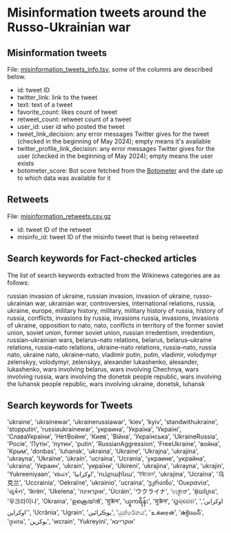 # Misinformation tweets around the Russo-Ukrainian war

## Misinformation tweets

File: [misinformation_tweets_info.tsv](https://github.com/Gautamshahi/RussoUkraine2022/blob/main/misinformation_tweets_info.tsv), some of the columns are described below.

- id: tweet ID
- twitter_link: link to the tweet
- text: text of a tweet
- favorite_count:	likes count of tweet
- retweet_count: retweet count of a tweet
- user_id: user id who posted the tweet
- tweet_link_decision: any error messages Twitter gives for the tweet (checked in the beginning of May 2024); empty means it's available
- twitter_profile_link_decision: any error messages Twitter gives for the user (checked in the beginning of May 2024); empty means the user exists
- botometer_score: Bot score fetched from the [Botometer](https://botometer.osome.iu.edu/) and the date up to which data was available for it

## Retweets

File: [misinformation_retweets.csv.gz](https://github.com/Gautamshahi/RussoUkraine2022/blob/main/misinformation_retweets.csv.gz)

- id: tweet ID of the retweet
- misinfo_id: tweet ID of the misinfo tweet that is being retweeted

## Search keywords for Fact-checked articles

The list of search keywords extracted from the Wikinews categories are as follows:

russian invasion of ukraine, russian invasion, invasion of ukraine, russo-ukrainian war, ukrainian war, controversies, international relations, russia, ukraine, europe, military history, military, military history of russia, history of russia, conflicts, invasions by russia, invasions russia, invasions, invasions of ukraine, opposition to nato, nato, conflicts in territory of the former soviet union, soviet union, former soviet union, russian irredentism, irredentism, russian–ukrainian wars, belarus–nato relations, belarus, belarus–ukraine relations, russia–nato relations, ukraine–nato relations, russia–nato, russia nato, ukraine nato, ukraine–nato, vladimir putin, putin, vladimir, volodymyr zelenskyy, volodymyr, zelenskyy, alexander lukashenko, alexander, lukashenko, wars involving belarus, wars involving Chechnya, wars involving russia, wars involving the donetsk people republic, wars involving the luhansk people republic, wars involving ukraine, donetsk, luhansk

## Search keywords for Tweets

'ukraine', 'ukrainewar', 'ukrainerussiawar', 'kiev', 'kyiv', 'standwithukraine', 'stopputin', 'russiaukrainewar', 'украина', 'Україна', 'Україні', 'СлаваУкраїни', 'НетВойне', 'Киев', 'Bійна', 'Українська', 'UkraineRussia', 'Росія', 'Путін', 'путин', 'putin', 'RussianAggression', 'FreeUkraine', 'война', 'Крым', 'donbas', 'luhansk', 'ukraina', 'Ukraine', 'Ukrajna', 'ukrajina', 'ukrayna', 'Ukraïne', 'úkraín', 'ucraina', 'Ucrania', 'украине', 'украйна', 'ukraina', 'Украин', 'ukrain', 'україни', 'Ukireni', 'ukrajina', 'ukrayna', 'ukrajin', 'Yukreeniyaan', 'ዩክሬን', 'اوكرانيا', 'ուկրաինա', 'ইউক্রেন', 'ukrajina', 'Ucraïna', '乌克兰', 'Uccrainia', 'Oekraïne', 'ukrainio', 'ucraína', 'უკრაინა', 'Ουκρανία', 'યુક્રેન', 'Ikrèn', 'Ukelena', 'אוקראינה', 'Úcráin', 'ウクライナ', 'ಉಕ್ರೇನ್', 'អ៊ុយក្រែន', '우크라이나', 'Okraina', 'ഉക്രെയ്ൻ', 'युक्रेन', 'ယူကရိန်း', 'युक्रेन', 'ୟୁକ୍ରେନ', 'اوکراین', 'اوکراین', 'Ucrânia', 'Ugrain', 'يوڪرائين', 'යුක්රේනය', 'உக்ரைன்', 'ఉక్రెయిన్', 'ยูเครน', 'یوکرین', 'wcrain', 'Yukreyini', 'אוקריינא'


